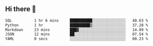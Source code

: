 ## Hi there 👋

<!--START_SECTION:waka-->

```txt
SQL          1 hr 6 mins     ██████████░░░░░░░░░░░░░░░   40.63 %
Python       1 hr            █████████▒░░░░░░░░░░░░░░░   37.28 %
Markdown     23 mins         ███▓░░░░░░░░░░░░░░░░░░░░░   14.09 %
JSON         12 mins         ██░░░░░░░░░░░░░░░░░░░░░░░   07.54 %
YAML         0 secs          ░░░░░░░░░░░░░░░░░░░░░░░░░   00.23 %
```

<!--END_SECTION:waka-->

<!--
**taylor475/taylor475** is a ✨ _special_ ✨ repository because its `README.md` (this file) appears on your GitHub profile.

Here are some ideas to get you started:

- 🔭 I’m currently working on ...
- 🌱 I’m currently learning ...
- 👯 I’m looking to collaborate on ...
- 🤔 I’m looking for help with ...
- 💬 Ask me about ...
- 📫 How to reach me: ...
- 😄 Pronouns: ...
- ⚡ Fun fact: ...
-->
